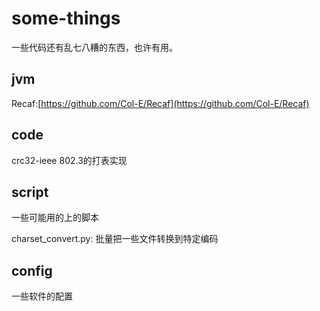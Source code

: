 # some-things

一些代码还有乱七八糟的东西，也许有用。



## jvm 

Recaf:[https://github.com/Col-E/Recaf](https://github.com/Col-E/Recaf)

## code

crc32-ieee 802.3的打表实现


## script

一些可能用的上的脚本

charset_convert.py: 批量把一些文件转换到特定编码

## config

一些软件的配置
